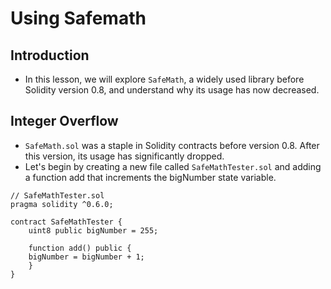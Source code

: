 # Using Safemath

## Introduction
- In this lesson, we will explore `SafeMath`, a widely used library before Solidity version 0.8, and understand why its usage has now decreased.

## Integer Overflow
- `SafeMath.sol` was a staple in Solidity contracts before version 0.8. After this version, its usage has significantly dropped.
- Let's begin by creating a new file called `SafeMathTester.sol` and adding a function add that increments the bigNumber state variable.
```
// SafeMathTester.sol
pragma solidity ^0.6.0;

contract SafeMathTester {
    uint8 public bigNumber = 255;

    function add() public {
    bigNumber = bigNumber + 1;
    }
}
```
